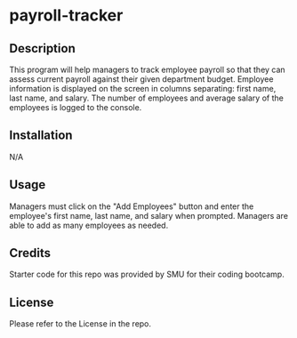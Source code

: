 # payroll-tracker

## Description

This program will help managers to track employee payroll so that they can assess current payroll against their given department budget. Employee information is displayed on the screen in columns separating: first name, last name, and salary. The number of employees and average salary of the employees is logged to the console.

## Installation

N/A

## Usage

Managers must click on the "Add Employees" button and enter the employee's first name, last name, and salary when prompted. Managers are able to add as many employees as needed. 

## Credits

Starter code for this repo was provided by SMU for their coding bootcamp.

## License

Please refer to the License in the repo.

